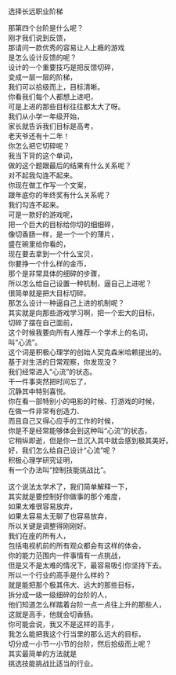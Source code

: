 ### 
选择长远职业阶梯  

那第四个台阶是什么呢？  
刚才我们说到反馈，  
那请问一款优秀的容易让人上瘾的游戏  
是怎么设计反馈的呢？  
设计的一个重要技巧是把反馈切碎，  
变成一层一层的阶梯，  
我们可以拾级而上，目标清晰。  
你看我们每个人都想上进吧，  
可是上进的那些目标往往都太大了呀。  
我们从小学一年级开始，  
家长就告诉我们目标是高考，  
老天爷还有十二年！  
你怎么把它切碎呢？  
我当下背的这个单词，  
做的这个题跟最后的结果有什么关系呢？  
对不起我勾连不起来。  
你现在做工作写一个文案，  
跟年底你的年终奖有什么关系呢？  
我们勾连不起来。  
可是一款好的游戏呢，  
把一个巨大的目标给你切的细细碎，  
像切香肠一样，是一个一个的薄片，  
盛在碗里给你看的，  
现在要去拿到一个什么宝贝，  
你要挣一个什么样的金币，  
那个是非常具体的细碎的步骤，  
所以怎么给自己设置一种机制，逼自己上进呢？  
很简单就是把大目标切碎。  
那怎么设计一种逼自己上进的机制呢？  
其实就是向那些游戏学习啊，把一个宏大的目标，  
切碎了摆在自己面前，  
这个时候我要向所有人推荐一个学术上的名词，  
叫“心流”。  
这个词是积极心理学的创始人契克森米哈赖提出的。  
基于对生活的日常观察，你发现没？  
我们经常进入“心流”的状态。  
干一件事突然把时间忘了，  
沉静其中特别喜悦。  
你在看一部特别小的电影的时候、打游戏的时候，  
在做一件非常有创造力、  
而且自己又得心应手的工作的时候，  
你是不是经常能够体会到这种叫“心流”的状态，  
它稍纵即逝，但是你一旦沉入其中就会感到极其美好。  
好，我们怎么给自己设计“心流”呢？  
积极心理学研究证明，  
有一个办法叫“控制技能挑战比”。  

这个说法太学术了，我们简单解释一下，  
其实就是要控制好你做事的那个难度，  
如果太难很容易放弃，  
如果太容易太无聊了也容易放弃，  
所以关键是调整得刚刚好。  
我们在座的所有人，  
包括电视机前的所有观众都会有这样的体会，  
你的能力范围内一件事情有一点挑战，  
但是又不是太难的情况下，最容易吸引你坚持下去。  
所以一个行业的高手是什么样的？  
就是能把那个极其伟大、远大的那些目标，  
拆分成一级一级细碎的台阶的人，  
他们知道怎么样踏着台阶一点一点往上升的那些人，  
这就是高手，他就会切香肠。  
你可能会说，我又不是这样的高手，  
我怎么能把我这个行当里的那么远大的目标，  
切分成一小节一小节的台阶，然后拾级而上呢？  
其实最简单的方法就是  
挑选技能挑战比适当的行业。  


